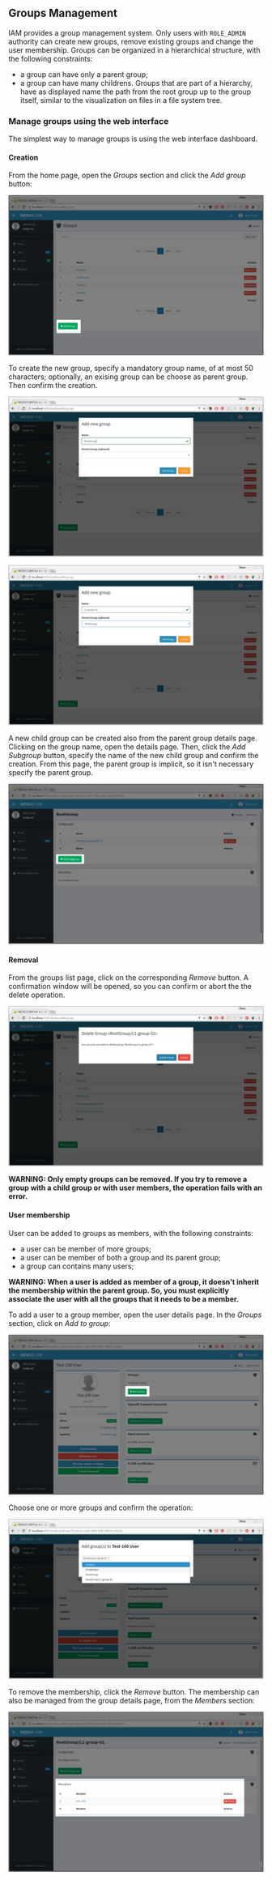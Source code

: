 ## Groups Management

IAM provides a group management system. 
Only users with ``ROLE_ADMIN`` authority can create new groups, remove existing groups
and change the user membership.
Groups can be organized in a hierarchical structure, with the following constraints:
 - a group can have only a parent group;
 - a group can have many childrens.
Groups that are part of a hierarchy, have as displayed name the path from the root group up 
to the group itself, similar to the visualization on files in a file system tree.

### Manage groups using the web interface

The simplest way to manage groups is using the web interface dashboard.

#### Creation

From the home page, open the _Groups_ section and click the _Add group_ button:

![INDIGO IAM Add Group button](images/IAM-groups-01.png)

To create the new group, specify a mandatory group name, of at most 50 characters;
optionally, an exising group can be choose as parent group. 
Then confirm the creation.

![INDIGO IAM Parent group creation](images/IAM-groups-02.png)

![INDIGO IAM Child group creation](images/IAM-groups-03.png)

A new child group can be created also from the parent group details page.
Clicking on the group name, open the details page.
Then, click the _Add Subgroup_ button, specify the name of the new child
group and confirm the creation.
From this page, the parent group is implicit, so it isn't necessary specify
the parent group.

![INDIGO IAM Add Subgroup button](images/IAM-groups-04.png)

#### Removal

From the groups list page, click on the corresponding _Remove_ button.
A confirmation window will be opened, so you can confirm or abort the
the delete operation.

![INDIGO IAM Group removal](images/IAM-groups-05.png)

**WARNING: Only empty groups can be removed. If you try to remove a group 
with a child group or with user members, the operation fails with an error.** 

#### User membership
User can be added to groups as members, with the following constraints:
 - a user can be member of more groups;
 - a user can be member of both a group and its parent group;
 - a group can contains many users;
 
**WARNING:
When a user is added as member of a group, it doesn't inherit the membership
within the parent group. So, you must  explicitly associate the user with all 
the groups that it needs to be a member.**
 
To add a user to a group member, open the user details page. 
In the _Groups_ section, click on _Add to group_:

![INDIGO IAM Add group to user button](images/IAM-groups-06.png)

Choose one or more groups and confirm the operation:

![INDIGO IAM Add group membership](images/IAM-groups-07.png)

To remove the membership, click the _Remove_ button.
The membership can also be managed from the group details page, from the _Members_ 
section:

![INDIGO IAM Members list](images/IAM-groups-08.png)


